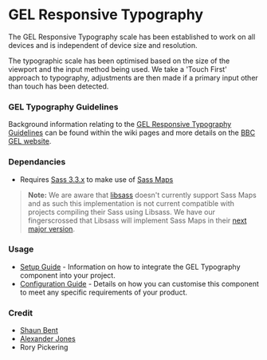 # GEL Responsive Typography

The GEL Responsive Typography scale has been established to work on all devices and is independent of device size and resolution.

The typographic scale has been optimised based on the size of the viewport and the input method being used. We take a 'Touch First' approach to typography, adjustments are then made if a primary input other than touch has been detected.

### GEL Typography Guidelines

Background information relating to the [GEL Responsive Typography Guidelines](https://github.com/bbc-sport/gel-typography/wiki/GEL-Typography-Guidelines) can be found within the wiki pages and more details on the [BBC GEL website](http://www.bbc.co.uk/gel).

### Dependancies

- Requires [Sass 3.3.x](http://blog.sass-lang.com/posts/184094-sass-33-is-released) to make use of [Sass Maps](http://sass-lang.com/documentation/file.SASS_REFERENCE.html#maps)

> **Note:** We are aware that [libsass](https://github.com/sass/libsass/) doesn't currently support Sass Maps and as such this implementation is not current compatible with projects compiling their Sass using Libsass. We have our fingerscrossed that Libsass will implement Sass Maps in their [next major version](https://github.com/sass/libsass/releases/tag/v2.0).

### Usage

- [Setup Guide](https://github.com/bbc-sport/gel-typography/wiki/Setup) - Information on how to integrate the GEL Typography component into your project.
- [Configuration Guide](https://github.com/bbc-sport/gel-typography/wiki/Configuration) - Details on how you can customise this component to meet any specific requirements of your product.

### Credit

- [Shaun Bent](http://www.twitter.com/shaunbent)
- [Alexander Jones](https://twitter.com/itsaljones)
- Rory Pickering
